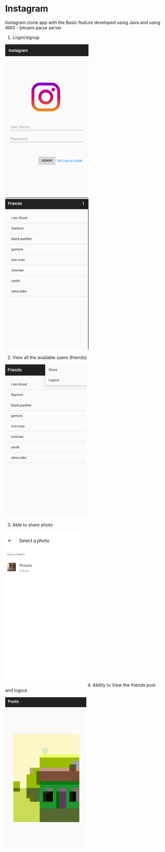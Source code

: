 # Instagram

Instagram clone app with the Basic feature developed using Java and using AWS - bitnami parse server
1. Login/signup

![Screenshot](img.png)
![Screenshot](img_1.png)

2. View all the available users (friends)

![Screenshot](img_2.png)

3. Able to share photo

![Screenshot](img_3.png)
4. Ability to View the friends post and logout

![Screenshot](img_4.png)